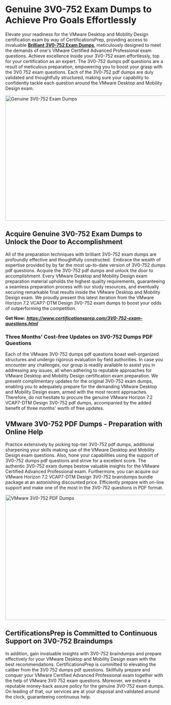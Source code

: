 <h1><strong>Genuine 3V0-752 Exam Dumps to Achieve Pro Goals Effortlessly</strong></h1>
<p>Elevate your readiness for the VMware Desktop and Mobility Design certification exam by way of CertificationsPrep, providing access to invaluable <a href="https://www.certificationsprep.com/3V0-752-exam-questions.html"><strong>Brilliant 3V0-752 Exam Dumps</strong></a>, meticulously designed to meet the demands of one's VMware Certified Advanced Professional exam questions. Achieve excellence inside your 3V0-752 exam effortlessly, top for your certification as an expert. The 3V0-752 dumps pdf questions are a result of meticulous preparation, empowering you to boost your grasp with the 3V0 752 exam questions. Each of the 3V0-752 pdf dumps are duly validated and thoughtfully structured, making sure your capability to confidently tackle each question around the VMware Desktop and Mobility Design exam.</p>
<p><img src="https://i.imgur.com/XTkKqDV.png" alt="Genuine 3V0-752 Exam Dumps" width="700" height="394" /></p>
<h2><strong>Acquire Genuine 3V0-752 Exam Dumps to Unlock the Door to Accomplishment</strong></h2>
<p>All of the preparation techniques with brilliant 3V0-752 exam dumps are profoundly effective and thoughtfully constructed.&nbsp; Embrace the wealth of expertise provided by by far the most up-to-date version of 3V0-752 dumps pdf questions. Acquire the 3V0-752 pdf dumps and unlock the door to accomplishment. Every VMware Desktop and Mobility Design exam preparation material upholds the highest quality requirements, guaranteeing a seamless preparation process with our study resources, and eventually securing remarkable final results inside the VMware Desktop and Mobility Design exam. We proudly present this latest iteration from the VMware Horizon 7.2 VCAP7-DTM Design 3V0-752 exam dumps to boost your odds of outperforming the competition.</p>
<p><strong>Get Now:</strong>&nbsp;<strong><a href="https://www.certificationsprep.com/3V0-752-exam-questions.html"><em>https://www.certificationsprep.com/3V0-752-exam-questions.html</em></a></strong></p>
<h3><strong>Three Months' Cost-free Updates on 3V0-752 Dumps PDF Questions</strong></h3>
<p>Each of the VMware 3V0-752 dumps pdf questions boast well-organized structures and undergo rigorous evaluation by field authorities. In case you encounter any challenges, our group is readily available to assist you in addressing any issues, all when adhering to reputable approaches for VMware Desktop and Mobility Design certification exam preparation. We present complimentary updates for the original 3V0-752 exam dumps, enabling you to adequately prepare for the demanding VMware Desktop and Mobility Design exam, armed with the most recent approaches. Therefore, do not hesitate to procure the genuine VMware Horizon 7.2 VCAP7-DTM Design 3V0-752 pdf dumps, accompanied by the added benefit of three months' worth of free updates.</p>
<h2><strong>VMware 3V0-752 PDF Dumps - Preparation with Online Help</strong></h2>
<p>Practice extensively by picking top-tier 3V0-752 pdf dumps, additional sharpening your skills making use of the VMware Desktop and Mobility Design exam questions. Also, hone your capabilities using the support of 3V0-752 dumps pdf questions and strive for a excellent score. The authentic 3V0-752 exam dumps bestow valuable insights for the VMware Certified Advanced Professional exam. Furthermore, you can acquire our VMware Horizon 7.2 VCAP7-DTM Design 3V0-752 braindumps bundle package at an astonishing discounted price. Efficiently prepare with on-line support and make one of the most in the 3V0-752 questions in PDF format.</p>
<p><a href="https://www.certificationsprep.com/3V0-752-exam-questions.html"><img src="https://i.imgur.com/DQYUJ45.png" alt="VMware 3V0-752 PDF Dumps" width="700" height="394" /></a></p>
<h2><strong>CertificationsPrep is Committed to Continuous Support on 3V0-752 Braindumps</strong></h2>
<p>In addition, gain invaluable insights with 3V0-752 braindumps and prepare effectively for your VMware Desktop and Mobility Design exam with the best recommendations. CertificationsPrep is committed to elevating the caliber from the 3V0 752 dumps pdf questions. Skillfully prepare and conquer your VMware Certified Advanced Professional exam together with the help of VMware 3V0 752 exam questions. Moreover, we extend a reputable money-back assure policy for the genuine 3V0-752 exam dumps. On leading of that, our services are at your disposal and validated around the clock, guaranteeing continuous help.</p>
